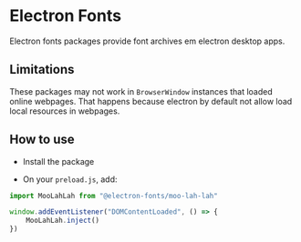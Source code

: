 # Electron Fonts

Electron fonts packages provide font archives em electron desktop apps.

## Limitations

These packages may not work in `BrowserWindow` instances that loaded online webpages. That happens because electron by default not allow load local resources in webpages.

## How to use

* Install the package

* On your `preload.js`, add:

```ts
import MooLahLah from "@electron-fonts/moo-lah-lah"

window.addEventListener("DOMContentLoaded", () => {
    MooLahLah.inject()
})
```